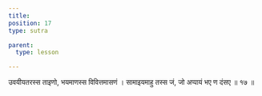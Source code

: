 ```yaml
---
title: 
position: 17
type: sutra

parent:
  type: lesson

---
```


उवयीयतरस्स ताइणो, भयमाणस्स विवित्तमासणं । 
सामाइयमाहु तस्स जं, जो अप्पायं भए ण दंसए ॥ १७ ॥